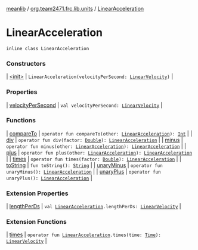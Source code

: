 [meanlib](../../index.md) / [org.team2471.frc.lib.units](../index.md) / [LinearAcceleration](./index.md)

# LinearAcceleration

`inline class LinearAcceleration`

### Constructors

| [&lt;init&gt;](-init-.md) | `LinearAcceleration(velocityPerSecond: `[`LinearVelocity`](../-linear-velocity/index.md)`)` |

### Properties

| [velocityPerSecond](velocity-per-second.md) | `val velocityPerSecond: `[`LinearVelocity`](../-linear-velocity/index.md) |

### Functions

| [compareTo](compare-to.md) | `operator fun compareTo(other: `[`LinearAcceleration`](./index.md)`): `[`Int`](https://kotlinlang.org/api/latest/jvm/stdlib/kotlin/-int/index.html) |
| [div](div.md) | `operator fun div(factor: `[`Double`](https://kotlinlang.org/api/latest/jvm/stdlib/kotlin/-double/index.html)`): `[`LinearAcceleration`](./index.md) |
| [minus](minus.md) | `operator fun minus(other: `[`LinearAcceleration`](./index.md)`): `[`LinearAcceleration`](./index.md) |
| [plus](plus.md) | `operator fun plus(other: `[`LinearAcceleration`](./index.md)`): `[`LinearAcceleration`](./index.md) |
| [times](times.md) | `operator fun times(factor: `[`Double`](https://kotlinlang.org/api/latest/jvm/stdlib/kotlin/-double/index.html)`): `[`LinearAcceleration`](./index.md) |
| [toString](to-string.md) | `fun toString(): `[`String`](https://kotlinlang.org/api/latest/jvm/stdlib/kotlin/-string/index.html) |
| [unaryMinus](unary-minus.md) | `operator fun unaryMinus(): `[`LinearAcceleration`](./index.md) |
| [unaryPlus](unary-plus.md) | `operator fun unaryPlus(): `[`LinearAcceleration`](./index.md) |

### Extension Properties

| [lengthPerDs](../length-per-ds.md) | `val `[`LinearAcceleration`](./index.md)`.lengthPerDs: `[`LinearVelocity`](../-linear-velocity/index.md) |

### Extension Functions

| [times](../times.md) | `operator fun `[`LinearAcceleration`](./index.md)`.times(time: `[`Time`](../-time/index.md)`): `[`LinearVelocity`](../-linear-velocity/index.md) |

